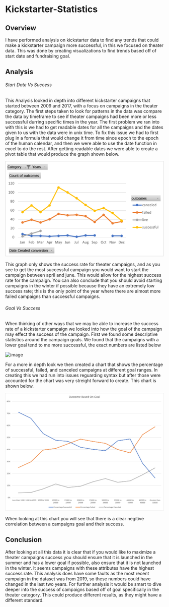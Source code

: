 # Kickstarter-Statistics


## Overview

  I have performed analysis on kickstarter data to find any trends that could make a kickstarter campaign more successful, in this we focused on theater data. This was done by creating visualizations to find trends based off of start date and fundraising goal. 

## Analysis

###### Start Date Vs Success

  This Analysis looked in depth into different kickstarter campaigns that started between 2009 and 2017, with a focus on campaigns in the theater category. The first steps taken to look for patterns in the data was compare the data by timeframe to see if theater campaigns had been more or less successful durring specific times in the year.
  The first problem we ran into with this is we had to get readable dates for all the campaigns and the dates given to us with the data were in unix time. To fix this issue we had to first plug in a formula that would change it from time since epoch to the epoch of the human calendar, and then we were able to use the date function in excel to do the rest. 
  After getting readable dates we were able to create a pivot table that would produce the graph shown below.
  
![image](https://github.com/JonLev03-hub/Kickstarter-Statistics/blob/main/Theater%20Outcome%20Vs%20Launch.png) 

  This graph only shows the success rate for theater campaigns, and as you see to get the most successful campaign you would want to start the campaign between april and june. This would allow for the highest success rate for the campaign. You can also conclude that you should avoid starting campaigns in the winter if possible because they have an extremely low success rate; this is the only point of the year where there are almost more failed campaigns than successful campaigns. 
  
  ###### Goal Vs Success
  
  When thinking of other ways that we may be able to increase the success rate of a kickstarter campaign we looked into how the goal of the campaign may effect the success of the campaign. First we found some descriptive statistics around the campaign goals. We found that the campaigns with a lower goal tend to me more successful, the exact numbers are listed below 

![image](https://user-images.githubusercontent.com/81537476/134839345-e60d6a16-a5e2-4feb-ac5c-06e9ffb96fce.png)

  For a more in depth look we then created a chart that shows the percentage of successful, failed, and canceled campaigns at different goal ranges. In creating this we had run into issues reguarding syntax but after those were accounted for the chart was very streight forward to create. This chart is shown below.

![image](https://raw.githubusercontent.com/JonLev03-hub/Kickstarter-Statistics/main/Outcomes%20Vs%20Goals.png)

  When looking at this chart you will see that there is a clear negitive correlation between a campaigns goal and their success. 

## Conclusion

  After looking at all this data it is clear that if you would like to maximize a theater campaigns success you should ensure that it is launched in the summer and has a lower goal if possible, also ensure that it is not launched in the winter. It seems campaigns with these attributes have the highest success rate. This analysis does have some faults as the most recent campaign in the dataset was from 2019, so these numbers could have changed in the last two years. For further analysis it would be smart to dive deeper into the success of campaigns based off of goal specifically in the theater category. This could produce different results, as they might have a different standard. 

